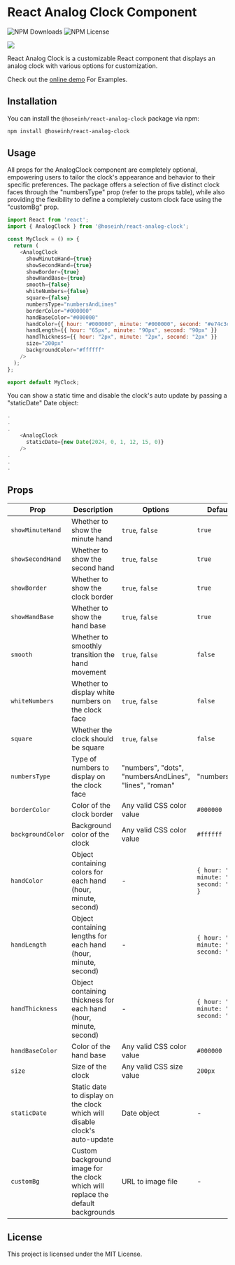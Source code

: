 
# React Analog Clock Component

![NPM Downloads](https://img.shields.io/npm/dt/%40hoseinh%2Freact-analog-clock)
![NPM License](https://img.shields.io/npm/l/%40hoseinh%2Freact-analog-clock)

![](https://www.hoseinh.com/wp-content/uploads/2024/03/1.jpg)

React Analog Clock is a customizable React component that displays an analog clock with various options for customization.

Check out the [online demo](https://react-clock.hoseinh.com) For Examples.

## Installation

You can install the `@hoseinh/react-analog-clock` package via npm:

```bash
npm install @hoseinh/react-analog-clock
```

## Usage

All props for the AnalogClock component are completely optional, empowering users to tailor the clock's appearance and behavior to their specific preferences. The package offers a selection of five distinct clock faces through the "numbersType" prop (refer to the props table), while also providing the flexibility to define a completely custom clock face using the "customBg" prop.

```javascript
import React from 'react';
import { AnalogClock } from '@hoseinh/react-analog-clock';

const MyClock = () => {
  return (
    <AnalogClock
      showMinuteHand={true}
      showSecondHand={true}
      showBorder={true}
      showHandBase={true}
      smooth={false}
      whiteNumbers={false}
      square={false}
      numbersType="numbersAndLines"
      borderColor="#000000"
      handBaseColor="#000000"
      handColor={{ hour: "#000000", minute: "#000000", second: "#e74c3c" }}
      handLength={{ hour: "65px", minute: "90px", second: "90px" }}
      handThickness={{ hour: "2px", minute: "2px", second: "2px" }}
      size="200px"
      backgroundColor="#ffffff"
    />
  );
};

export default MyClock;
```

You can show a static time and disable the clock's auto update by passing a "staticDate" Date object:

```javascript
.
.
.
    <AnalogClock
      staticDate={new Date(2024, 0, 1, 12, 15, 0)}
    />
.
.
.
```

## Props

| Prop              | Description                                                        | Options                                    | Default Value  |
|-------------------|--------------------------------------------------------------------|--------------------------------------------|----------------|
| `showMinuteHand`  | Whether to show the minute hand                                    | `true`, `false`                           | `true`         |
| `showSecondHand`  | Whether to show the second hand                                    | `true`, `false`                           | `true`         |
| `showBorder`      | Whether to show the clock border                                    | `true`, `false`                           | `true`         |
| `showHandBase`    | Whether to show the hand base                                       | `true`, `false`                           | `true`         |
| `smooth`          | Whether to smoothly transition the hand movement                    | `true`, `false`                           | `false`        |
| `whiteNumbers`    | Whether to display white numbers on the clock face                  | `true`, `false`                           | `false`        |
| `square`          | Whether the clock should be square                                  | `true`, `false`                           | `false`        |
| `numbersType`     | Type of numbers to display on the clock face                        | "numbers", "dots", "numbersAndLines", "lines", "roman" | "numbersAndLines" |
| `borderColor`     | Color of the clock border                                           | Any valid CSS color value                  | `#000000`      |
| `backgroundColor` | Background color of the clock                                       | Any valid CSS color value                  | `#ffffff`      |
| `handColor`       | Object containing colors for each hand (hour, minute, second)       | -                                          | `{ hour: "#000000", minute: "#000000", second: "#e74c3c" }` |
| `handLength`      | Object containing lengths for each hand (hour, minute, second)      | -                                          | `{ hour: "65px", minute: "90px", second: "90px" }` |
| `handThickness`   | Object containing thickness for each hand (hour, minute, second)    | -                                          | `{ hour: "2px", minute: "2px", second: "2px" }` |
| `handBaseColor`   | Color of the hand base                                              | Any valid CSS color value                  | `#000000`      |
| `size`            | Size of the clock                                                   | Any valid CSS size value                   | `200px`        |
| `staticDate`      | Static date to display on the clock which will disable clock's auto-update | Date object                             | -              |
| `customBg`        | Custom background image for the clock which will replace the default backgrounds | URL to image file                      | -              |

## License

This project is licensed under the MIT License.
